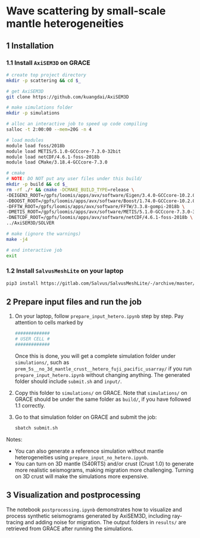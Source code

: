# Wave scattering by small-scale mantle heterogeneities

## 1 Installation

### 1.1 Install `AxiSEM3D` on GRACE

```bash
# create top project directory
mkdir -p scattering && cd $_

# get AxiSEM3D
git clone https://github.com/kuangdai/AxiSEM3D

# make simulations folder
mkdir -p simulations

# alloc an interactive job to speed up code compiling
salloc -t 2:00:00 --mem=20G -n 4

# load modules
module load foss/2018b
module load METIS/5.1.0-GCCcore-7.3.0-32bit
module load netCDF/4.6.1-foss-2018b
module load CMake/3.18.4-GCCcore-7.3.0

# cmake
# NOTE: DO NOT put any user files under this build/
mkdir -p build && cd $_
rm -rf ./* && cmake -DCMAKE_BUILD_TYPE=release \
-DEIGEN3_ROOT=/gpfs/loomis/apps/avx/software/Eigen/3.4.0-GCCcore-10.2.0/include \
-DBOOST_ROOT=/gpfs/loomis/apps/avx/software/Boost/1.74.0-GCCcore-10.2.0 \
-DFFTW_ROOT=/gpfs/loomis/apps/avx/software/FFTW/3.3.8-gompi-2018b \
-DMETIS_ROOT=/gpfs/loomis/apps/avx/software/METIS/5.1.0-GCCcore-7.3.0-32bi \
-DNETCDF_ROOT=/gpfs/loomis/apps/avx/software/netCDF/4.6.1-foss-2018b \
../AxiSEM3D/SOLVER

# make (ignore the warnings)
make -j4

# end interactive job
exit
```

### 1.2 Install `SalvusMeshLite` on your laptop
```bash
pip3 install https://gitlab.com/Salvus/SalvusMeshLite/-/archive/master/SalvusMeshLite-master.zip
```

## 2 Prepare input files and run the job
1. On your laptop, follow `prepare_input_hetero.ipynb` step by step. Pay
attention to cells marked by 
   ```python
   #############
   # USER CELL #
   #############
   ```
   Once this is done, you will get a complete simulation folder under `simulations/`, 
   such as `prem_5s__no_3d_mantle_crust__hetero_fuji_pacific_usarray/` if you run
   `prepare_input_hetero.ipynb` without changing anything. 
   The generated folder should include `submit.sh` and `input/`.

2. Copy this folder to `simulations/` on GRACE. 
Note that `simulations/` on GRACE should be under the same folder as `build/`, 
if you have followed 1.1 correctly.

3. Go to that simulation folder on GRACE and submit the job:
    ```bash
    sbatch submit.sh
    ```
Notes: 
* You can also generate a reference simulation without mantle heterogeneities
using `prepare_input_no_hetero.ipynb`.
* You can turn on 3D mantle (S40RTS) and/or crust (Crust 1.0) to generate more 
realistic seismograms, making migration more challenging. Turning on 3D crust
will make the simulations more expensive.


## 3 Visualization and postprocessing
The notebook `postprocessing.ipynb` demonstrates how to visualize and 
process synthetic seismograms generated by AxiSEM3D, including ray-tracing
and adding noise for migration. The output folders in `results/` are 
retrieved from GRACE after running the simulations.

